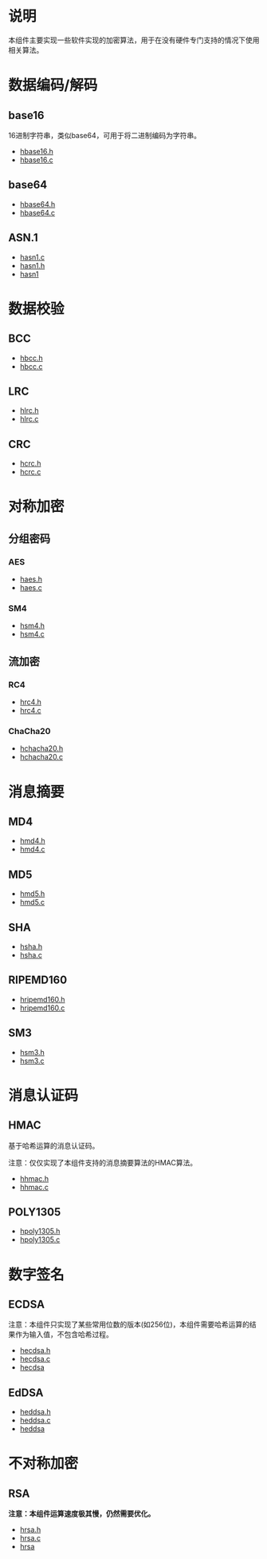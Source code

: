 # 说明

本组件主要实现一些软件实现的加密算法，用于在没有硬件专门支持的情况下使用相关算法。

# 数据编码/解码

## base16

16进制字符串，类似base64，可用于将二进制编码为字符串。

- [hbase16.h](hbase16.h)
- [hbase16.c](hbase16.c)

## base64

- [hbase64.h](hbase64.h)
- [hbase64.c](hbase64.c)

## ASN.1

- [hasn1.c](hasn1.c)
- [hasn1.h](hasn1.h)
- [hasn1](hasn1)

# 数据校验

## BCC

- [hbcc.h](hbcc.h)
- [hbcc.c](hbcc.c)

## LRC

- [hlrc.h](hlrc.h)
- [hlrc.c](hlrc.c)

## CRC

- [hcrc.h](hcrc.h)
- [hcrc.c](hcrc.c)

# 对称加密

## 分组密码

### AES

- [haes.h](haes.h)
- [haes.c](haes.c)

### SM4

- [hsm4.h](hsm4.h)
- [hsm4.c](hsm4.c)

## 流加密

### RC4

- [hrc4.h](hrc4.h)
- [hrc4.c](hrc4.c)

### ChaCha20

- [hchacha20.h](hchacha20.h)
- [hchacha20.c](hchacha20.c)

# 消息摘要

## MD4

- [hmd4.h](hmd4.h)
- [hmd4.c](hmd4.c)

## MD5

- [hmd5.h](hmd5.h)
- [hmd5.c](hmd5.c)

## SHA

- [hsha.h](hsha.h)
- [hsha.c](hsha.c)

## RIPEMD160

- [hripemd160.h](hripemd160.h)
- [hripemd160.c](hripemd160.c)

## SM3

- [hsm3.h](hsm3.h)
- [hsm3.c](hsm3.c)

# 消息认证码

## HMAC

基于哈希运算的消息认证码。

注意：仅仅实现了本组件支持的消息摘要算法的HMAC算法。

- [hhmac.h](hhmac.h)
- [hhmac.c](hhmac.c)

## POLY1305

- [hpoly1305.h](hpoly1305.h)
- [hpoly1305.c](hpoly1305.c)

# 数字签名

## ECDSA

注意：本组件只实现了某些常用位数的版本(如256位)，本组件需要哈希运算的结果作为输入值，不包含哈希过程。

- [hecdsa.h](hecdsa.h)
- [hecdsa.c](hecdsa.c)
- [hecdsa](hecdsa)

## EdDSA

- [heddsa.h](heddsa.h)
- [heddsa.c](heddsa.c)
- [heddsa](heddsa)

# 不对称加密

## RSA

**注意：本组件运算速度极其慢，仍然需要优化。**

- [hrsa.h](hrsa.h)
- [hrsa.c](hrsa.c)
- [hrsa](hrsa)
